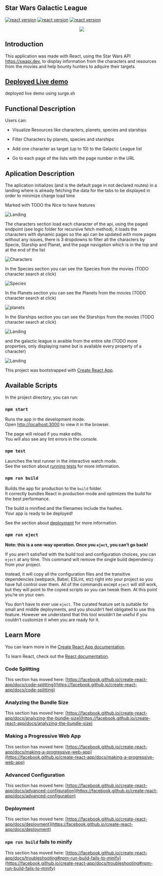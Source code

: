 ## Star Wars Galactic League 
[![react version](https://img.shields.io/badge/react-16.8.6-blue.svg)](https://www.npmjs.com/package/react/v/16.8.6) 
[![react version](https://img.shields.io/badge/reactrouter-5.2.0-blue.svg)](https://www.npmjs.com/package/react/v/5.2.0) 
[![react version](https://img.shields.io/badge/nodesass-4.14.1-purple.svg)](https://www.npmjs.com/package/react/v/4.14.1) 


<p align="center">

<img src="https://media2.giphy.com/media/f7eeNCiyyIvxJyJJZS/source.gif" >

## Introduction

This application was made with React, using the Star Wars API https://swapi.dev, to display information from the characters and resources from the movies and help bounty hunters to adquire their targets 

## [Deployed Live demo](https://galactic-league-hunt.surge.sh/)

deployed live demo using surge.sh

## Functional Description
Users can:

* Visualize Resources like characters, planets, species and starships

* Filter Characters by planets, species and starships

* Add one character as target (up to 10) to the Galactic League list

* Go to each page of the lists with the page number in the URL

## Aplication Description
The aplication initializes (and is the default page in not declared routes) in a landing where is already fetching the data for the tabs to be displayed in order to minimize charge load time

Marked with TODO the Nice to have features

![Landing](/doc/images/landing.png)

The characters section load each character of the api, using the paged endpoint (see logic folder for recursive fetch method), it loads the characters with dynamic pages so the api can be updated with more pages without any issues, there is 3 dropdowns to filter all the characters by Specie, Starship and Planet, and the page navigation which is in the top and at the end of the list

![Characters](/doc/images/characters.png)

In the Species section you can see the Species from the movies (TODO character search at click)

![Species](/doc/images/species.png)

In the Planets section you can see the Planets from the movies (TODO character search at click)

![planets](/doc/images/planets.png)

In the Starships section you can see the Starships from the movies (TODO character search at click)

![Landing](/doc/images/starships.png)

and the galactic league is avaible from the entire site (TODO more properties, only displaying name but is available every property of a character)

![Landing](/doc/images/league.png)


This project was bootstrapped with [Create React App](https://github.com/facebook/create-react-app).

## Available Scripts

In the project directory, you can run:

### `npm start`

Runs the app in the development mode.\
Open [http://localhost:3000](http://localhost:3000) to view it in the browser.

The page will reload if you make edits.\
You will also see any lint errors in the console.

### `npm test`

Launches the test runner in the interactive watch mode.\
See the section about [running tests](https://facebook.github.io/create-react-app/docs/running-tests) for more information.

### `npm run build`

Builds the app for production to the `build` folder.\
It correctly bundles React in production mode and optimizes the build for the best performance.

The build is minified and the filenames include the hashes.\
Your app is ready to be deployed!

See the section about [deployment](https://facebook.github.io/create-react-app/docs/deployment) for more information.

### `npm run eject`

**Note: this is a one-way operation. Once you `eject`, you can’t go back!**

If you aren’t satisfied with the build tool and configuration choices, you can `eject` at any time. This command will remove the single build dependency from your project.

Instead, it will copy all the configuration files and the transitive dependencies (webpack, Babel, ESLint, etc) right into your project so you have full control over them. All of the commands except `eject` will still work, but they will point to the copied scripts so you can tweak them. At this point you’re on your own.

You don’t have to ever use `eject`. The curated feature set is suitable for small and middle deployments, and you shouldn’t feel obligated to use this feature. However we understand that this tool wouldn’t be useful if you couldn’t customize it when you are ready for it.

## Learn More

You can learn more in the [Create React App documentation](https://facebook.github.io/create-react-app/docs/getting-started).

To learn React, check out the [React documentation](https://reactjs.org/).

### Code Splitting

This section has moved here: [https://facebook.github.io/create-react-app/docs/code-splitting](https://facebook.github.io/create-react-app/docs/code-splitting)

### Analyzing the Bundle Size

This section has moved here: [https://facebook.github.io/create-react-app/docs/analyzing-the-bundle-size](https://facebook.github.io/create-react-app/docs/analyzing-the-bundle-size)

### Making a Progressive Web App

This section has moved here: [https://facebook.github.io/create-react-app/docs/making-a-progressive-web-app](https://facebook.github.io/create-react-app/docs/making-a-progressive-web-app)

### Advanced Configuration

This section has moved here: [https://facebook.github.io/create-react-app/docs/advanced-configuration](https://facebook.github.io/create-react-app/docs/advanced-configuration)

### Deployment

This section has moved here: [https://facebook.github.io/create-react-app/docs/deployment](https://facebook.github.io/create-react-app/docs/deployment)

### `npm run build` fails to minify

This section has moved here: [https://facebook.github.io/create-react-app/docs/troubleshooting#npm-run-build-fails-to-minify](https://facebook.github.io/create-react-app/docs/troubleshooting#npm-run-build-fails-to-minify)
